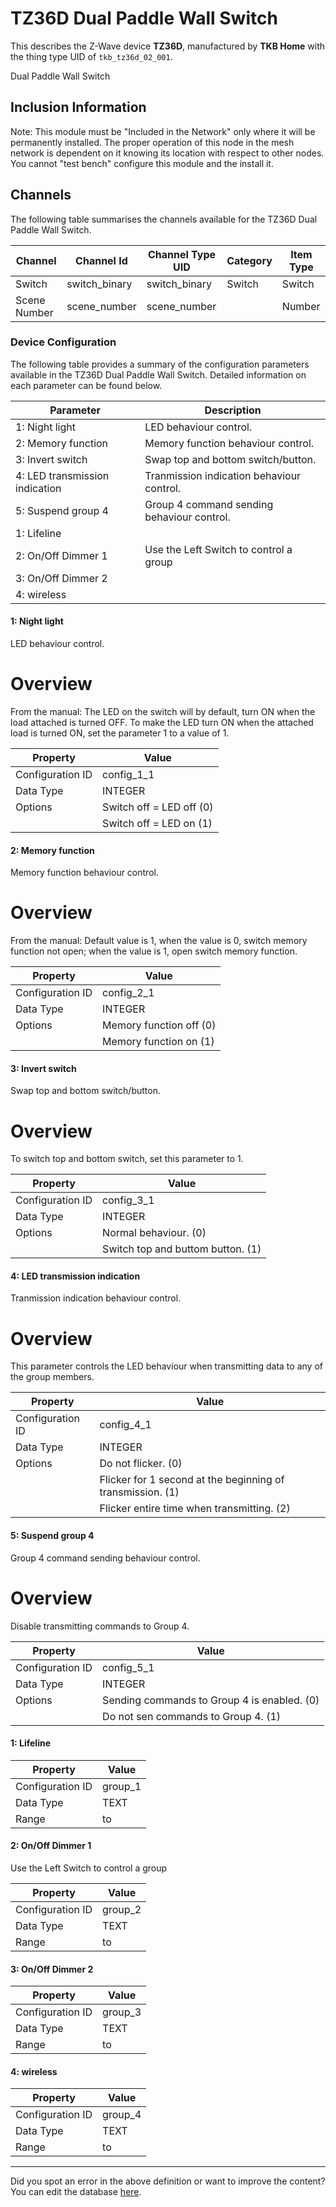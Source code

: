 
# TZ36D Dual Paddle Wall Switch

This describes the Z-Wave device **TZ36D**, manufactured by **TKB Home** with the thing type UID of ```tkb_tz36d_02_001```. 

Dual Paddle Wall Switch  


## Inclusion Information ##

Note: This module must be "Included in the Network" only where it will be permanently installed. The proper operation of this node in the mesh network is dependent on it knowing its location with respect to other nodes. You cannot "test bench" configure this module and the install it.

## Channels
The following table summarises the channels available for the TZ36D Dual Paddle Wall Switch.

| Channel | Channel Id | Channel Type UID | Category | Item Type |
|---------|------------|------------------|----------|-----------|
| Switch | switch_binary | switch_binary | Switch | Switch |
| Scene Number | scene_number | scene_number |  | Number |




### Device Configuration
The following table provides a summary of the configuration parameters available in the TZ36D Dual Paddle Wall Switch.
Detailed information on each parameter can be found below.

| Parameter   | Description |
|-------------|-------------|
| 1: Night light | LED behaviour control. |
| 2: Memory function | Memory function behaviour control. |
| 3: Invert switch | Swap top and bottom switch/button. |
| 4: LED transmission indication | Tranmission indication behaviour control. |
| 5: Suspend group 4 | Group 4 command sending behaviour control. |
| 1: Lifeline |  |
| 2: On/Off Dimmer 1 | Use the Left Switch to control a group |
| 3: On/Off Dimmer 2 |  |
| 4: wireless |  |




#### 1: Night light

LED behaviour control.  


# Overview #

From the manual: The LED on the switch will by default, turn ON when the load attached is turned OFF. To make the LED turn ON when the attached load is turned ON, set the parameter 1 to a value of 1.


| Property         | Value    |
|------------------|----------|
| Configuration ID | config_1_1 |
| Data Type        | INTEGER || Default Value | 1 |
| Options | Switch off &#x3D; LED off (0) |
|  | Switch off &#x3D; LED on (1) |






#### 2: Memory function

Memory function behaviour control.  


# Overview #

From the manual: Default value is 1, when the value is 0, switch memory function not open; when the value is 1, open switch memory function.


| Property         | Value    |
|------------------|----------|
| Configuration ID | config_2_1 |
| Data Type        | INTEGER || Default Value | 1 |
| Options | Memory function off (0) |
|  | Memory function on (1) |






#### 3: Invert switch

Swap top and bottom switch/button.  


# Overview #

To switch top and bottom switch, set this parameter to 1.


| Property         | Value    |
|------------------|----------|
| Configuration ID | config_3_1 |
| Data Type        | INTEGER || Default Value | 0 |
| Options | Normal behaviour. (0) |
|  | Switch top and buttom button. (1) |






#### 4: LED transmission indication

Tranmission indication behaviour control.  


# Overview #

This parameter controls the LED behaviour when transmitting data to any of the group members.


| Property         | Value    |
|------------------|----------|
| Configuration ID | config_4_1 |
| Data Type        | INTEGER || Default Value | 1 |
| Options | Do not flicker. (0) |
|  | Flicker for 1 second at the beginning of transmission. (1) |
|  | Flicker entire time when transmitting. (2) |






#### 5: Suspend group 4

Group 4 command sending behaviour control.  


# Overview #

Disable transmitting commands to Group 4.


| Property         | Value    |
|------------------|----------|
| Configuration ID | config_5_1 |
| Data Type        | INTEGER || Default Value | 0 |
| Options | Sending commands to Group 4 is enabled. (0) |
|  | Do not sen commands to Group 4. (1) |






#### 1: Lifeline




| Property         | Value    |
|------------------|----------|
| Configuration ID | group_1 |
| Data Type        | TEXT |
| Range |  to  |






#### 2: On/Off Dimmer 1

Use the Left Switch to control a group


| Property         | Value    |
|------------------|----------|
| Configuration ID | group_2 |
| Data Type        | TEXT |
| Range |  to  |






#### 3: On/Off Dimmer 2




| Property         | Value    |
|------------------|----------|
| Configuration ID | group_3 |
| Data Type        | TEXT |
| Range |  to  |






#### 4: wireless




| Property         | Value    |
|------------------|----------|
| Configuration ID | group_4 |
| Data Type        | TEXT |
| Range |  to  |






---

Did you spot an error in the above definition or want to improve the content?
You can edit the database [here](http://www.cd-jackson.com/index.php/zwave/zwave-device-database/zwave-device-list/devicesummary/605).

